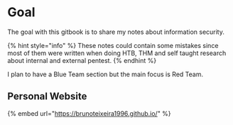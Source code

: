 # Goal

The goal with this gitbook is to share my notes about information security.

{% hint style="info" %}
These notes could contain some mistakes since most of them were written when doing HTB, THM and self taught research about internal and external pentest.
{% endhint %}

I plan to have a Blue Team section but the main focus is Red Team.

## Personal Website

{% embed url="https://brunoteixeira1996.github.io/" %}



